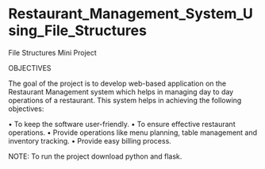 # Restaurant_Management_System_Using_File_Structures
File Structures Mini Project

OBJECTIVES

The goal of the project is to develop web-based application on the Restaurant Management system which helps in managing day to day operations of a restaurant.
This system helps in achieving the following objectives:

•  To keep the software user-friendly.
•	To ensure effective restaurant operations.
•	Provide operations like menu planning, table management and inventory tracking.
•	Provide easy billing process.

NOTE: To run the project download python and flask.
